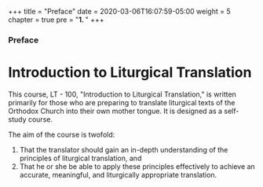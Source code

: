 +++
title = "Preface"
date = 2020-03-06T16:07:59-05:00
weight = 5
chapter = true
pre = "<b>1. </b>"
+++

### Preface

# Introduction to Liturgical Translation

This course, LT - 100, "Introduction to Liturgical Translation," is written primarily for those who are preparing to translate liturgical texts of the Orthodox Church into their own mother tongue. It is designed as a self-study course.

The aim of the course is twofold:
1. That the translator should gain an in-depth understanding of the principles of liturgical translation, and
1. That he or she be able to apply these principles effectively to achieve an accurate, meaningful, and liturgically appropriate translation.


